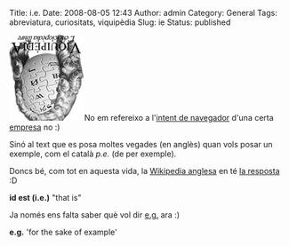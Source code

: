 Title: i.e.
Date: 2008-08-05 12:43
Author: admin
Category: General
Tags: abreviatura, curiositats, viquipèdia
Slug: ie
Status: published

<img src="./wp-content/uploads/2007/04/wiki-ca.png" data-align="right" alt="logotip de la Viquipèdia commemorant els 300 anys d’Almansa" />No em refereixo a l'<a href="http://ca.wikipedia.org/wiki/Internet_Explorer" target="_blank" rel="noopener">intent de navegador</a> d'una certa <a href="http://ca.wikipedia.org/wiki/Microsoft" target="_blank" rel="noopener">empresa</a> no :)

Sinó al text que es posa moltes vegades (en anglès) quan vols posar un exemple, com el català *p.e.* (de per exemple).

Doncs bé, com tot en aquesta vida, la <a href="http://en.wikipedia.org/wiki/" target="_blank" rel="noopener">Wikipedia anglesa</a> en té <a href="http://en.wikipedia.org/wiki/I.e.#I" target="_blank" rel="noopener">la resposta</a> :D

**id est <span class="small">(i.e.)</span>**<span id="illud.2Fid_est"></span> "that is"

Ja només ens falta saber què vol dir <a href="http://en.wikipedia.org/wiki/E.g.#E" target="_blank" rel="noopener">e.g.</a> ara :)

**e.g.** 'for the sake of example'
